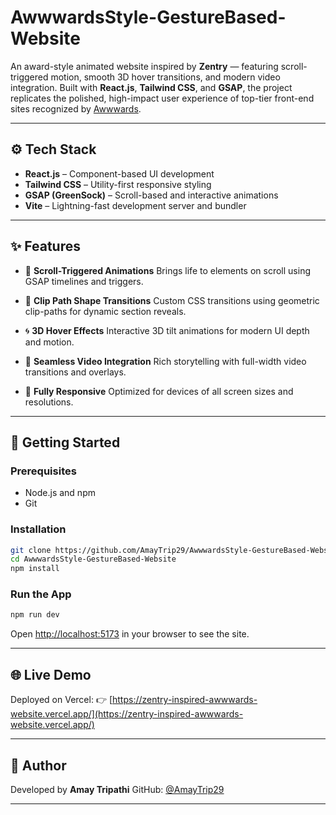 # AwwwardsStyle-GestureBased-Website

An award-style animated website inspired by **Zentry** — featuring scroll-triggered motion, smooth 3D hover transitions, and modern video integration. Built with **React.js**, **Tailwind CSS**, and **GSAP**, the project replicates the polished, high-impact user experience of top-tier front-end sites recognized by [Awwwards](https://www.awwwards.com/).

---

## ⚙️ Tech Stack

* **React.js** – Component-based UI development
* **Tailwind CSS** – Utility-first responsive styling
* **GSAP (GreenSock)** – Scroll-based and interactive animations
* **Vite** – Lightning-fast development server and bundler

---

## ✨ Features

* 🎯 **Scroll-Triggered Animations**
  Brings life to elements on scroll using GSAP timelines and triggers.

* 🧩 **Clip Path Shape Transitions**
  Custom CSS transitions using geometric clip-paths for dynamic section reveals.

* 🌀 **3D Hover Effects**
  Interactive 3D tilt animations for modern UI depth and motion.

* 🎥 **Seamless Video Integration**
  Rich storytelling with full-width video transitions and overlays.

* 📱 **Fully Responsive**
  Optimized for devices of all screen sizes and resolutions.

---

## 🚀 Getting Started

### Prerequisites

* Node.js and npm
* Git

### Installation

```bash
git clone https://github.com/AmayTrip29/AwwwardsStyle-GestureBased-Website.git
cd AwwwardsStyle-GestureBased-Website
npm install
```

### Run the App

```bash
npm run dev
```

Open [http://localhost:5173](http://localhost:5173) in your browser to see the site.

---

## 🌐 Live Demo

Deployed on Vercel:
👉 [https://zentry-inspired-awwwards-website.vercel.app/](https://zentry-inspired-awwwards-website.vercel.app/)

---

## 👤 Author

Developed by **Amay Tripathi**
GitHub: [@AmayTrip29](https://github.com/AmayTrip29)

---
